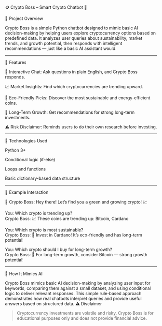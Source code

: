 
🪙 Crypto Boss – Smart Crypto Chatbot 🤖

📌 Project Overview

Crypto Boss is a simple Python chatbot designed to mimic basic AI decision-making by helping users explore cryptocurrency options based on predefined data. It analyzes user queries about sustainability, market trends, and growth potential, then responds with intelligent recommendations — just like a basic AI assistant would.


---

🧠 Features

💬 Interactive Chat: Ask questions in plain English, and Crypto Boss responds.

📈 Market Insights: Find which cryptocurrencies are trending upward.

🌱 Eco-Friendly Picks: Discover the most sustainable and energy-efficient coins.

🚀 Long-Term Growth: Get recommendations for strong long-term investments.

⚠️ Risk Disclaimer: Reminds users to do their own research before investing.



---

🧰 Technologies Used

Python 3+

Conditional logic (if-else)

Loops and functions

Basic dictionary-based data structure



---

🧪 Example Interaction

🤖 Crypto Boss: Hey there! Let’s find you a green and growing crypto! 💹

You: Which crypto is trending up?  
Crypto Boss: 📈 These coins are trending up: Bitcoin, Cardano

You: Which crypto is most sustainable?  
Crypto Boss: 🌱 Invest in Cardano! It’s eco-friendly and has long-term potential!

You: Which crypto should I buy for long-term growth?  
Crypto Boss: 🚀 For long-term growth, consider Bitcoin — strong growth potential!


---

🧠 How It Mimics AI

Crypto Boss mimics basic AI decision-making by analyzing user input for keywords, comparing them against a small dataset, and using conditional logic to deliver relevant responses. This simple rule-based approach demonstrates how real chatbots interpret queries and provide useful answers based on structured data.
⚠️ Disclaimer

> Cryptocurrency investments are volatile and risky. Crypto Boss is for educational purposes only and does not provide financial advice.
